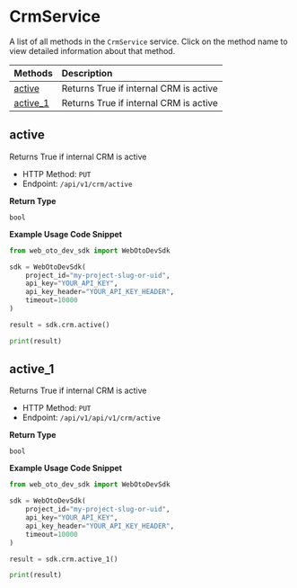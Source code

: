 # CrmService

A list of all methods in the `CrmService` service. Click on the method name to view detailed information about that method.

| Methods               | Description                            |
| :-------------------- | :------------------------------------- |
| [active](#active)     | Returns True if internal CRM is active |
| [active_1](#active_1) | Returns True if internal CRM is active |

## active

Returns True if internal CRM is active

- HTTP Method: `PUT`
- Endpoint: `/api/v1/crm/active`

**Return Type**

`bool`

**Example Usage Code Snippet**

```python
from web_oto_dev_sdk import WebOtoDevSdk

sdk = WebOtoDevSdk(
    project_id="my-project-slug-or-uid",
    api_key="YOUR_API_KEY",
    api_key_header="YOUR_API_KEY_HEADER",
    timeout=10000
)

result = sdk.crm.active()

print(result)
```

## active_1

Returns True if internal CRM is active

- HTTP Method: `PUT`
- Endpoint: `/api/v1/api/v1/crm/active`

**Return Type**

`bool`

**Example Usage Code Snippet**

```python
from web_oto_dev_sdk import WebOtoDevSdk

sdk = WebOtoDevSdk(
    project_id="my-project-slug-or-uid",
    api_key="YOUR_API_KEY",
    api_key_header="YOUR_API_KEY_HEADER",
    timeout=10000
)

result = sdk.crm.active_1()

print(result)
```

<!-- This file was generated by liblab | https://liblab.com/ -->

